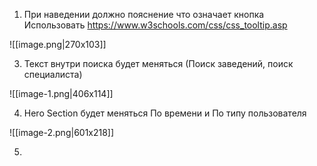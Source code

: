 1) При наведении должно пояснение что означает кнопка 
   Использовать https://www.w3schools.com/css/css_tooltip.asp

![[image.png|270x103]]


3) Текст внутри поиска будет меняться (Поиск заведений, поиск специалиста)

![[image-1.png|406x114]]


4) Hero Section будет меняться По времени и По типу пользователя

![[image-2.png|601x218]]


5) 